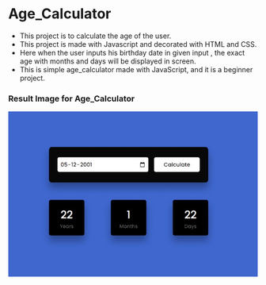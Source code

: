 # Age_Calculator
- This project is to calculate the age of the user.
- This project is made with Javascript and decorated with HTML and CSS.
- Here when the user inputs his birthday date in given input , the exact age with months and days will be displayed in screen.
- This is simple age_calculator made with JavaScript, and it is a beginner project.

### Result Image for Age_Calculator
![Age_Calculator_Image](Readme_Agecalculator.jpg)